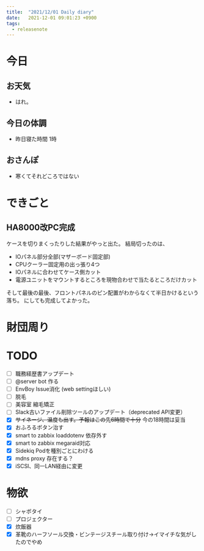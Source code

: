 ```yaml
---
title:  "2021/12/01 Daily diary"
date:   2021-12-01 09:01:23 +0900
tags:
  - releasenote
---
```

# 今日

## お天気

* はれ。

## 今日の体調

* 昨日寝た時間 1時

## おさんぽ

* 寒くてそれどころではない

# できごと

## HA8000改PC完成

ケースを切りまくったりした結果がやっと出た。
結局切ったのは、
* IOパネル部分全部(マザーボード固定部)
* CPUクーラー固定用の出っ張り4つ
* IOパネルに合わせてケース側カット
* 電源ユニットをマウントするところを現物合わせで当たるところだけカット

そして最後の最後、フロントパネルのピン配置がわからなくて半日かけるという落ち。
にしても完成してよかった。

# 財団周り


# TODO 

- [ ] 職務経歴書アップデート
- [ ] @server bot 作る
- [ ] EnvBoy Issue消化 (web settingほしい)
- [ ] 脱毛
- [ ] 美容室 縮毛矯正
- [ ] Slack古いファイル削除ツールのアップデート（deprecated API変更）
- [x] ~~サイネージ、温度も出す。予報はこの先6時間で十分~~ 今の18時間は妥当
- [x] おふろるボタン治す
- [x] smart to zabbix loaddotenv 依存外す
- [x] smart to zabbix megaraid対応
- [x] Sidekiq Podを種別ごとにわける
- [x] mdns proxy 存在する？
- [x] iSCSI、同一LAN経由に変更

# 物欲

- [ ] シャボタイ
- [ ] プロジェクター
- [x] 炊飯器
- [x] 革靴のハーフソール交換・ビンテージスチール取り付け→イマイチな気がしたのでやめ
